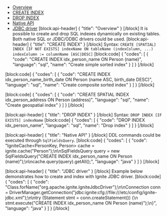* [Overview](#section-overview)
* [CREATE INDEX](#section-create-index)
* [DROP INDEX](#section-drop-index)
* [Native API](#section-native-api)
* [JDBC driver](#section-jdbc-driver)
[block:api-header]
{
  "title": "Overview"
}
[/block]
It is possible to create and drop SQL indexes dynamically on existing tables. Both native SQL or JDBC/ODBC drivers could be used.
[block:api-header]
{
  "title": "CREATE INDEX"
}
[/block]
Syntax:
`CREATE [SPATIAL] INDEX [IF NOT EXISTS] indexName ON tableName (indexColumn, ...)`
`indexColumn := columnName [ASC|DESC]`
[block:code]
{
  "codes": [
    {
      "code": "CREATE INDEX idx_person_name ON Person (name)",
      "language": "sql",
      "name": "Create simple sorted index"
    }
  ]
}
[/block]

[block:code]
{
  "codes": [
    {
      "code": "CREATE INDEX idx_person_name_birth_date ON Person (name ASC, birth_date DESC)",
      "language": "sql",
      "name": "Create composite sorted index"
    }
  ]
}
[/block]

[block:code]
{
  "codes": [
    {
      "code": "CREATE SPATIAL INDEX idx_person_address ON Person (address)",
      "language": "sql",
      "name": "Create geospatial index"
    }
  ]
}
[/block]

[block:api-header]
{
  "title": "DROP INDEX"
}
[/block]
Syntax:
`DROP INDEX [IF EXISTS] indexName`
[block:code]
{
  "codes": [
    {
      "code": "DROP INDEX idx_person_name",
      "language": "sql",
      "name": "Drop index"
    }
  ]
}
[/block]

[block:api-header]
{
  "title": "Native API"
}
[/block]
DDL commands could be executed through `SqlFieldsQuery`.
[block:code]
{
  "codes": [
    {
      "code": "IgniteCache<PersonKey, Person> cache = ignite.cache(\"Person\");\n\nSqlFieldsQuery query = new SqlFieldsQuery(\"CREATE INDEX idx_person_name ON Person (name)\");\n\ncache.query(query).getAll();",
      "language": "java"
    }
  ]
}
[/block]

[block:api-header]
{
  "title": "JDBC driver"
}
[/block]
Example below demonstrates how to create and index with Ignite JDBC driver.
[block:code]
{
  "codes": [
    {
      "code": "Class.forName(\"org.apache.ignite.IgniteJdbcDriver\");\n\nConnection conn = DriverManager.getConnection(\"jdbc:ignite:cfg://file:///etc/config/ignite-jdbc.xml\");\n\ntry (Statement stmt = conn.createStatement()) {\n    stmt.execute(\"CREATE INDEX idx_person_name ON Person (name)\");\n}",
      "language": "java"
    }
  ]
}
[/block]